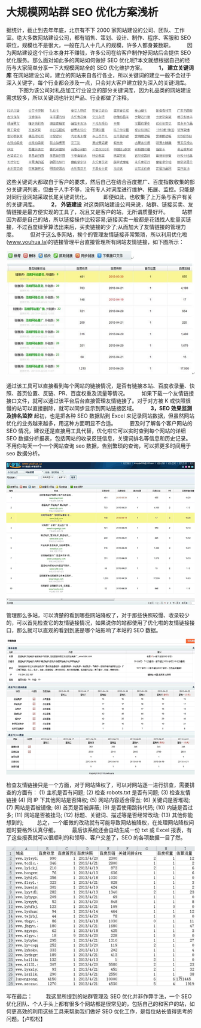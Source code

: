 # 大规模网站群 SEO 优化方案浅析

据统计，截止到去年年底，北京有不下 2000 家网站建设的公司、团队、工作室。绝大多数网站建设公司，都有销售、策划、设计、制作、程序、客服和 SEO 职位，规模也不是很大，一般在几人十几人的规模，许多人都身兼数职。
　　
因为网站建设这个行业本身并不赚钱，许多公司在给客户制作好网站后会提供 SEO 优化服务。那么面对如此多的网站如何做好 SEO 优化呢?本文就想根据自己的经历与大家简单分享一下大规模网站全的 SEO 优化维护方案。
　　
**1， 建立关键词库**
在网站建设公司，建立的网站来自各行各业，所以关键词的建立一般不会过于深入关键字，每个行业都会涉及一点，只会对大客户建立较为深入的关键词库。
　　
下图为该公司对礼品加工行业设立的部分关键词库，因为礼品类的网站建设需求较多，所以关键词也针对产品、行业都做了注释。

![](images/2.gif)

这些关键词大都取自于客户的要求，然后自己在结合百度推广、百度指数收集的部分关键词列表，但由于人手不够，没有专人对词库进行维护、拓展、监控。只能是对同行业网站采取长尾关键词优化。
　　
即便如此，也收集了上万条与客户有关的关键词库。
　　
**2， 外链建设**
对这类网站建设公司来说，站群、链接买卖、友情链接是最方便实现的工具了，况且又是客户的站，无所谓质量好坏。
　　
站群因为都是自己的站，所以链接操作比较容易;链接买卖一般都是花钱找人批量买链接，不过百度绿萝算法出来后，买卖链接的少了;从而加大了友情链接的管理力度。
　　
但对于这么多网站，挨个的管理友情链接非常繁琐，所以利用优化啦(www.youhua.la)的链接管理平台直接管理所有网站友情链接，如下图所示：

![](images/28.jpg)

通过该工具可以直接看到每个网站的链接情况，是否有链接本站、百度收录量、快照、首页位置、反链、PR、百度权重及流量等情况。
　　
如果下载一个友情链接接口文件，就可以通过该平台后台直接管理友情链接了。对于对方被 K 或快照很慢的站可以直接删除，就可以同步显示到网站链接区域。
　　
**3，SEO 效果监测及排名监控**
起初，也是把各种 SEO 数据贴到 Excel 来记录网站数据，但虽然网站优化的业务越来越多，用这种方面明显不合适。
　　
要及时了解各个客户网站的 SEO 情况，建议还是直接用工具代替，优化啦它可以实时查到每个网站的详细 SEO 数据分析报表，包括网站的收录反链信息，关键词排名等信息和历史记录。不用你每天一个一个网站查询 seo 数据，告别繁琐的查询，可以把更多时间用于 seo 数据分析。

![](images/3.gif)

管理那么多站，可以清楚的看到哪些网站降权了，对于那些快照较慢、收录较少的，可以首先检查它的友情链接情况，如果说你的站都使用了优化啦的友情链接接口，那么就可以直观的看到到底是哪个站影响了本站的 SEO 数据。

![](images/4.gif)

检查友情链接只是一个方面，对于网站降权了，可以对网站逐一进行排查，需要排查的方面有：
(1) 主机是否有问题;
(2) 检查 robots.txt 是否有问题;
(3) 检查友情链接
(4) 同 IP 下其他网站是否降权;
(5) 网站内容适合得当;
(6) 关键词是否堆砌;
(7) 网站是否被镜像;
(8) 首页是否被屏蔽;
(9) 是否使用跳转代码;
(10) 内链是否过多;
(11) 网站是否被挂马;
(12) 标题、关键词、描述等是否经常改动;
(13) 其他你能想到的;
　　
总之，一个细微的改动就有可能导致网站被降权，在处理网站降权问题时要格外认真仔细。
　　
最后该系统还会自动生成一份 txt 或 Excel 报表，有了这些报表就可以很顺利的和领导、客户交差了，SEO 的各项数据一目了然。

![](images/5.gif)

写在最后：
　　
我这里所提到的站群管理及 SEO 优化并非作弊手法，一个 SEO 优化团队、个人手头上都有很多个网站都是很常见的，包括自己的和客户的站，如何更高效的利用这些工具来帮助我们做好 SEO 优化工作，是每位站长值得思考的问题。【卢松松】